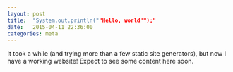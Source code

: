 ```yaml
---
layout: post
title:  "System.out.println(""Hello, world"");"
date:   2015-04-11 22:36:00
categories: meta
---
```

It took a while (and trying more than a few static site generators), but now I have a working website! Expect to see some content here soon. 